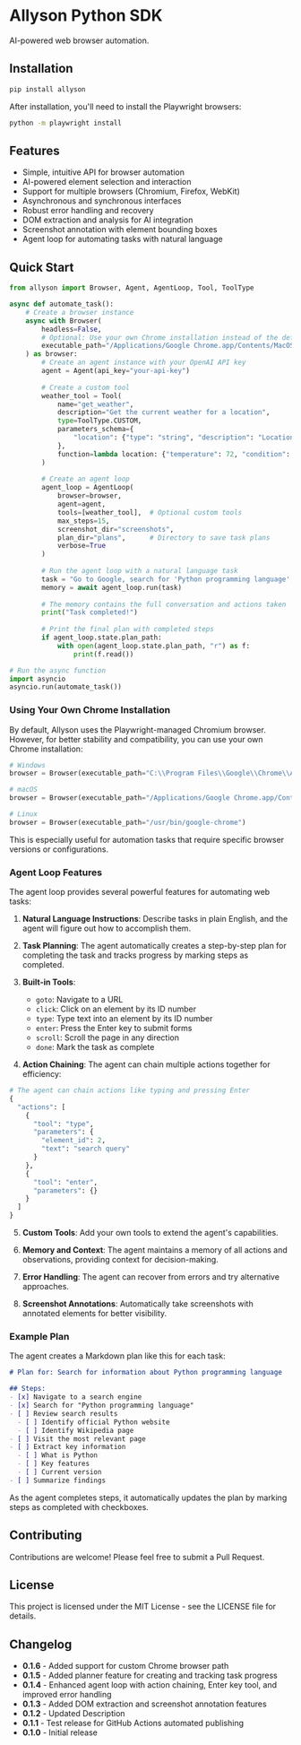 # Allyson Python SDK

AI-powered web browser automation.

## Installation

```bash
pip install allyson
```

After installation, you'll need to install the Playwright browsers:

```bash
python -m playwright install
```

## Features

- Simple, intuitive API for browser automation
- AI-powered element selection and interaction
- Support for multiple browsers (Chromium, Firefox, WebKit)
- Asynchronous and synchronous interfaces
- Robust error handling and recovery
- DOM extraction and analysis for AI integration
- Screenshot annotation with element bounding boxes
- Agent loop for automating tasks with natural language

## Quick Start
```python
from allyson import Browser, Agent, AgentLoop, Tool, ToolType

async def automate_task():
    # Create a browser instance
    async with Browser(
        headless=False,
        # Optional: Use your own Chrome installation instead of the default Chromium
        executable_path="/Applications/Google Chrome.app/Contents/MacOS/Google Chrome"
    ) as browser:
        # Create an agent instance with your OpenAI API key
        agent = Agent(api_key="your-api-key")
        
        # Create a custom tool
        weather_tool = Tool(
            name="get_weather",
            description="Get the current weather for a location",
            type=ToolType.CUSTOM,
            parameters_schema={
                "location": {"type": "string", "description": "Location to get weather for"}
            },
            function=lambda location: {"temperature": 72, "condition": "Sunny"}
        )
        
        # Create an agent loop
        agent_loop = AgentLoop(
            browser=browser,
            agent=agent,
            tools=[weather_tool],  # Optional custom tools
            max_steps=15,
            screenshot_dir="screenshots",
            plan_dir="plans",      # Directory to save task plans
            verbose=True
        )
        
        # Run the agent loop with a natural language task
        task = "Go to Google, search for 'Python programming language', and find information about it"
        memory = await agent_loop.run(task)
        
        # The memory contains the full conversation and actions taken
        print("Task completed!")
        
        # Print the final plan with completed steps
        if agent_loop.state.plan_path:
            with open(agent_loop.state.plan_path, "r") as f:
                print(f.read())

# Run the async function
import asyncio
asyncio.run(automate_task())
```

### Using Your Own Chrome Installation

By default, Allyson uses the Playwright-managed Chromium browser. However, for better stability and compatibility, you can use your own Chrome installation:

```python
# Windows
browser = Browser(executable_path="C:\\Program Files\\Google\\Chrome\\Application\\chrome.exe")

# macOS
browser = Browser(executable_path="/Applications/Google Chrome.app/Contents/MacOS/Google Chrome")

# Linux
browser = Browser(executable_path="/usr/bin/google-chrome")
```

This is especially useful for automation tasks that require specific browser versions or configurations.

### Agent Loop Features

The agent loop provides several powerful features for automating web tasks:

1. **Natural Language Instructions**: Describe tasks in plain English, and the agent will figure out how to accomplish them.

2. **Task Planning**: The agent automatically creates a step-by-step plan for completing the task and tracks progress by marking steps as completed.

3. **Built-in Tools**:
   - `goto`: Navigate to a URL
   - `click`: Click on an element by its ID number
   - `type`: Type text into an element by its ID number
   - `enter`: Press the Enter key to submit forms
   - `scroll`: Scroll the page in any direction
   - `done`: Mark the task as complete

4. **Action Chaining**: The agent can chain multiple actions together for efficiency:

```python
# The agent can chain actions like typing and pressing Enter
{
  "actions": [
    {
      "tool": "type",
      "parameters": {
        "element_id": 2,
        "text": "search query"
      }
    },
    {
      "tool": "enter",
      "parameters": {}
    }
  ]
}
```

5. **Custom Tools**: Add your own tools to extend the agent's capabilities.

6. **Memory and Context**: The agent maintains a memory of all actions and observations, providing context for decision-making.

7. **Error Handling**: The agent can recover from errors and try alternative approaches.

8. **Screenshot Annotations**: Automatically take screenshots with annotated elements for better visibility.

### Example Plan

The agent creates a Markdown plan like this for each task:

```markdown
# Plan for: Search for information about Python programming language

## Steps:
- [x] Navigate to a search engine
- [x] Search for "Python programming language"
- [ ] Review search results
  - [ ] Identify official Python website
  - [ ] Identify Wikipedia page
- [ ] Visit the most relevant page
- [ ] Extract key information
  - [ ] What is Python
  - [ ] Key features
  - [ ] Current version
- [ ] Summarize findings
```

As the agent completes steps, it automatically updates the plan by marking steps as completed with checkboxes.

## Contributing

Contributions are welcome! Please feel free to submit a Pull Request.

## License

This project is licensed under the MIT License - see the LICENSE file for details. 

## Changelog
- **0.1.6** - Added support for custom Chrome browser path
- **0.1.5** - Added planner feature for creating and tracking task progress
- **0.1.4** - Enhanced agent loop with action chaining, Enter key tool, and improved error handling
- **0.1.3** - Added DOM extraction and screenshot annotation features
- **0.1.2** - Updated Description
- **0.1.1** - Test release for GitHub Actions automated publishing
- **0.1.0** - Initial release
